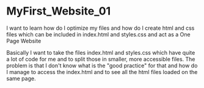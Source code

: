 # MyFirst_Website_01
I want to learn how do I optimize my files and how do I create html and css files which can be included in index.html and styles.css and
act as a One Page Website

Basically I want to take the files index.html and styles.css which have quite a lot of code for me and to split those in smaller,
more accessible files. The problem is that I don't know what is the "good practice" for that and how do I manage to access the index.html
and to see all the html files loaded on the same page.
